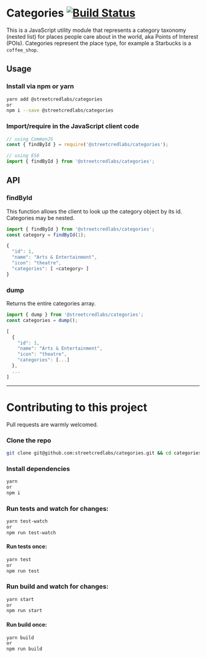 # Categories [![Build Status](https://travis-ci.com/streetcredlabs/categories.svg?token=kd4tyu6APW8yEuYYcqLi&branch=master)](https://travis-ci.com/streetcredlabs/categories)

This is a JavaScript utility module that represents a category taxonomy (nested list)
for places people care about in the world, aka Points of Interest (POIs).
Categories represent the place type, for example a Starbucks is a `coffee_shop`.

## Usage

### Install via npm or yarn

```bash
yarn add @streetcredlabs/categories
or
npm i --save @streetcredlabs/categories
```

### Import/require in the JavaScript client code

```JavaScript
// using CommonJS
const { findById } = require('@streetcredlabs/categories');

// using ES6
import { findById } from '@streetcredlabs/categories';
```

## API

### findById

This function allows the client to look up the category object by its id. Categories may be nested.

```JavaScript
import { findById } from '@streetcredlabs/categories';
const category = findById(1);
```

```JavaScript
{
  "id": 1,
  "name": "Arts & Entertainment",
  "icon": "theatre",
  "categories": [ <category> ]
}
```

### dump
Returns the entire categories array.

```JavaScript
import { dump } from '@streetcredlabs/categories';
const categories = dump();
```

```javascript
[
  {
    "id": 1,
    "name": "Arts & Entertainment",
    "icon": "theatre",
    "categories": [...]
  },
  ...
]
```

-------------------

# Contributing to this project

Pull requests are warmly welcomed.

### Clone the repo

```bash
git clone git@github.com:streetcredlabs/categories.git && cd categories
```

### Install dependencies

```bash
yarn
or
npm i
```

### Run tests and watch for changes:

```bash
yarn test-watch
or
npm run test-watch
```

#### Run tests once:
```bash
yarn test
or
npm run test
```

### Run build and watch for changes:
```JavaScript
yarn start
or
npm run start
```

#### Run build once:

```JavaScript
yarn build
or
npm run build
```
